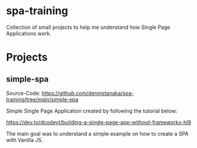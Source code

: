 # spa-training

Collection of small projects to help me understand how Single Page Applications work.

# Projects

## simple-spa

Source-Code: https://github.com/dennistanaka/spa-training/tree/main/simple-spa

Simple Single Page Application created by following the tutorial below:

https://dev.to/dcodeyt/building-a-single-page-app-without-frameworks-hl9

The main goal was to understand a simple example on how to create a SPA with Vanilla JS.
